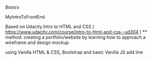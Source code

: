 _Basics_


MyIntroToFrontEnd

Based on Udacity Intro to HTML and CSS ( https://www.udacity.com/course/intro-to-html-and-css--ud304 ) ** method: creating a portfolio/website by learning how to approach a wireframe and design mockup

using Vanilla HTML & CSS, Bootstrap and basic Vanilla JS
add line
